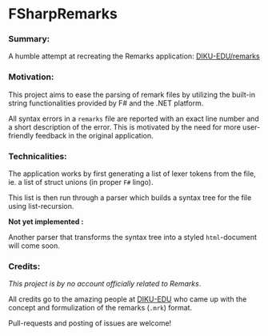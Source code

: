 # FSharpRemarks

### Summary:
A humble attempt at recreating the Remarks application:
[DIKU-EDU/remarks](https://github.com/DIKU-EDU/remarks "DIKU-EDU/remarks")

### Motivation:
This project aims to ease the parsing of remark files by utilizing the built-in
string functionalities provided by F# and the .NET platform.

All syntax errors in a `remarks` file are reported with an exact line number
and a short description of the error. This is motivated by the need for
more user-friendly feedback in the original application.

### Technicalities:
The application works by first generating a list of lexer tokens from the file,
ie. a list of struct unions (in proper `F#` lingo).

This list is then run through a parser which builds a syntax tree for the file
using list-recursion.

__Not yet implemented :__

Another parser that transforms the syntax tree into a styled `html`-document will come soon.

### Credits:
_This project is by no account officially related to Remarks_.

All credits go to the amazing people at [DIKU-EDU](https://github.com/DIKU-EDU "DIKU-EDU")
who came up with the concept and formulization of the remarks (`.mrk`) format.

Pull-requests and posting of issues are welcome!

